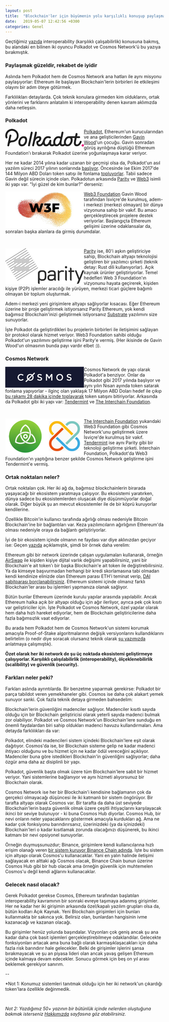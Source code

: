 ```yaml
---
layout: post
title:  "Blockchain'ler için büyümenin yolu karşılıklı konuşup paylaşmak"
date:   2019-05-07 12:42:56 +0300
categories: Genel
---
```


Geçtiğimiz [yazıda](/genel/2019/05/07/bir-Blockchain-digeri-ile-konusur-mu.html) interoperability (karşılıklı çalışabilirlik) konusuna bakmış, bu alandaki en bilinen iki oyuncu Polkadot ve Cosmos Network'ü bu yazıya bırakmıştık. 

### Paylaşmak güzeldir, rekabet de iyidir

Aslında hem Polkadot hem de Cosmos Network ana hatları ile aynı misyonu paylaşıyorlar: Ethereum ile başlayan Blockchain'lerin birbirleri ile etkileşimi olayını bir adım öteye götürmek. 

Farklılıkları detaylarda. Çok teknik konulara girmeden kim olduklarını, ortak yönlerini ve farklarını anlatalım ki interoperability denen kavram aklımızda daha netleşsin. 

### Polkadot

<img align="left" src="/assets/polkadot_v1.png">

[Polkadot](https://polkadot.network/), Ethereum'un kurucularından ve ana gelişticilerinden [Gavin Wood](http://gavwood.com/)'un çocuğu. Gavin sonradan görüş ayrılığına düştüğü Ethereum Foundation'ı bırakarak Polkadot üzerine yoğunlaşmaya karar veriyor.

Her ne kadar 2014 yılına kadar uzanan bir geçmişi olsa da, Polkadot'un asıl yazılım süreci 2017 yılının sonlarında [başlıyor](https://medium.com/polkadot-network/polkadot-2018-recap-677dab3e995b). Öncesinde ise Ekim 2017'de 144 Milyon ABD Doları token satışı ile fonlama [topluyorlar](https://cointelegraph.com/news/new-startup-from-ethereum-co-founder-gavin-wood-plans-60-million-ico-wsj). Tabii sadece Gavin değil sürecin içinde olan. Polkadotun arkasında [Parity](https://www.parity.io/) ve [Web3](https://web3.foundation/) isimli iki yapı var. "İyi güzel de kim bunlar?" derseniz:

<img align="left" src="/assets/web3_foundation_v3.jpg"> [Web3 Foundation](https://web3.foundation/) Gavin Wood tarafından İsviçre'de kurulmuş, adem-i merkezi (merkezi olmayan) bir dünya vizyonuna sahip bir vakıf. Bu amacı gerçekleştirecek projelere destek veriyorlar. Başlangıçta Ethereum gelişimi üzerine odaklansalar da, sonraları başka alanlara da girmiş durumdalar. 

&nbsp;


<img align="left" src="/assets/parity_v1.png"> [Parity](https://www.parity.io/) ise, 80'i aşkın geliştiriciye sahip, Blockchain altyapı teknolojisi geliştiren bir yazılımcı şirketi (teknik detay: Rust dili kullanıyorlar). Açık kaynak ürünler geliştiriyorlar. Temel hedefleri Web 3 Foundation'ın vizyonunu hayata geçirerek, kişiden kişiye (P2P) işlemler aracılığı ile yürüyen, merkezi ticari güçlere bağımlı olmayan bir toplum oluşturmak. 

Adem-i merkezi yeni girişimlere altyapı sağlıyorlar kısacası. Eğer Ethereum üzerine bir proje geliştirmek istiyorsanız Parity Ethereum, yok kendi bağımsız Blockchain'inizi geliştirmek istiyorsanız [Substrate](https://www.parity.io/substrate) yazılımını size sunuyorlar. 

İşte Polkadot da geliştirdikleri bu projelerin birbirleri ile iletişimini sağlayan bir protokol olarak hizmet veriyor. Web3 Foundation sahibi olduğu Polkadot'un yazılımını geliştirme işini Parity'e vermiş. (Her ikisinde de Gavin Wood'un olmasının bunda payı vardır elbet :)).  

### Cosmos Network

<img align="left" src="/assets/cosmos_network_v2.png"> Cosmos Network de yapı olarak Polkadot'a benziyor. Onlar da Polkadot gibi 2017 yılında başlıyor ve aynı yılın Nısan ayında token satarak fonlama yapıyorlar - ilginç olan yaklaşık 17 Milyon ABD Doları hedef ile çıkıp [bu rakamı 28 dakika içinde toplayarak](https://icoholder.com/en/cosmos) token satışını bitiriyorlar.   Arkasında da Polkadot gibi iki yapı var: [Tendermint](https://tendermint.com/about) ve [The Interchain Foundation](https://interchain.io/). 

&nbsp;

<img align="left" src="/assets/interchain_tendermint.png"> 

[The Interchain Foundation](https://interchain.io/) yukarıdaki Web3 Foundation gibi Cosmos Network'unu geliştirmek üzere İsviçre'de kurulmuş bir vakıf. [Tendermint](https://tendermint.com/about) ise aynı Parity gibi bir teknoloji geliştirme şirketi. Interchain Foundation, Polkadot'da Web3 Foundation'ın yaptığına benzer şekilde Cosmos Network geliştirme işini Tendermint'e vermiş. 

### Ortak noktaları neler?

Ortak noktaları çok. Her iki ağ da, bağımsız blockchainlerin birarada yaşayacağı bir ekosistem yaratmaya çalışıyor. Bu ekosistemi yaratırken, dünya sadece bu ekosistemlerden oluşacak diye düşünmüyorlar doğal olarak. Diğer büyük şu an mevcut ekosistemler ile de bir köprü kuruyorlar kendilerine. 

Özellikle Bitcoin'in kullanıcı tarafında ağırlığı olması nedeniyle Bitcoin Blockchain'ine bir bağlantıları var. Keza yazılımcıların ağırlığının Ethereum'da olması nedeniyle oraya da bağlantı geliştiriyorlar. 

İyi de bir ekosistem içinde olmanın ne faydası var diye aklınızdan geçiyor ise: Geçen [yazıda](/genel/2019/05/07/bir-Blockchain-digeri-ile-konusur-mu.html) açıklamıştık, şimdi bir örnek daha verelim:

Ethereum gibi bir network üzerinde çalışan uygulamaları kullanarak, örneğin [AirSwap](https://www.airswap.io/) ile kişiden kişiye dijital varlık değişimi yapabilirsiniz, yani bir Blockchain'e ait token'ı bir başka Blockchain'e ait token ile değiştirebilirsiniz. Ya da kimseye başvurmadan herhangi bir kredi skorlamasına tabi olmadan kendi kendinize elinizde olan Ethereum parası ETH'i teminat verip,  [DAI sabitparası borçlanabilirsiniz](/genel/2019/02/15/MakerDAO-kredi-kullaniminda-cigir-acar-mi.html). Ethereum sistemi içinde olmanız farklı Blockchain'ler arası bu işlemleri yapmanıza olanak sağlıyor. 

Bütün bunlar Ethereum üzerinde kurulu yapılar arasında yapılabilir. Ancak Ethereum halka açık bir altyapı olduğu için ağır ilerliyor, ayrıca pek çok kısıtı var geliştiriciler için. İşte Polkadot ve Cosmos Network, özel yapılar olarak hem daha hızlı hareket ediyorlar, hem de Blockchain geliştiricilerine daha fazla bağımsızlık vaat ediyorlar. 

Bu arada hem Polkadot hem de Cosmos Network'un sistemi korumak amacıyla Proof-of-Stake algoritmalarının değişik versiyonlarını kullandıklarını belirtelim (o nedir diye soracak olursanız teknik olarak [şu yazımızda](/genel/2018/11/01/Proof-of-Workun-rakipleri-kimler.html) anlatmaya çalışmıştık). 

**Özet olarak her iki network de şu üç noktada ekosistemi geliştirmeye çalışıyorlar. Karşılıklı çalışılabilirlik (interoperability), ölçeklenebilirlik (scalibility) ve güvenlik (security).**

### Farkları neler peki?
Farkları aslında ayrıntılarda. Bir benzetme yaparmak gerekirse: Polkadot bir parça tabildot veren yemekhaneler gibi. Cosmos ise daha çok alakart yemek sunuyor sanki. Çok fazla teknik detaya girmeden bahsedelim: 

Blockchain'lerin güvenliğini madenciler sağlıyor. Madenciler kısıtlı sayıda olduğu için bir Blockchain geliştiricisi olarak yeterli sayıda madenci bulmak zor olabiliyor. Polkadot ve Cosmos Network'un Blockchain'lere sunduğu en önemli faydalardan biri sahip oldukları madenci havuzu kullandırmaları. Ama detayda farklılıkları da var: 

Polkadot, elindeki madencileri sistem içindeki Blockchain'lere eşit olarak dağıtıyor. Cosmos'da ise, bir Blockchain sisteme gelip ne kadar madenci ihtiyacı olduğunu ve bu hizmet için ne kadar ödül vereceğini açıklıyor. Madenciler buna göre istedikleri Blockchain'in güvenliğini sağlıyorlar; daha özgür ama daha az disiplinli bir yapı. 

Polkadot, güvenlik başta olmak üzere tüm Blockchain'lere sabit bir hizmet veriyor. Yani sistemlerine bağlanıyor ve aynı hizmeti alıyorsunuz bir Blockchain olarak. 

Cosmos Network ise her bir Blockchain'i kendisine bağlamanın çok da gerçekci olmayacağı düşüncesi ile iki katmanlı bir sistem öngörüyor. Bir tarafta altyapı olarak Cosmos var. Bir tarafta da daha üst seviyede Blockchain'lerin başta güvenlik olmak üzere çeşitli ihtiyaçlarını karşılayacak ikinci bir seviye bulunuyor - ki buna Cosmos Hub diyorlar. Cosmos Hub, bir nevi onların neler yapacaklarını göstermek amacıyla kurdukları ağ. Ama ne kadar çok fonksiyonu barındırırsanız, üzerinizdeki (ya da içinizdeki) Blockchain'leri o kadar kısıtlamak zorunda olacağınızı düşünerek, bu ikinci katmanı bir nevi opsiyonel sunuyorlar. 

Örneğin duymuşsunuzdur; Binance, girişimlere kendi kullanıcılarına hızlı erişim olanağı veren [bir sistem kuruyor Binance Chain adında](https://cointelegraph.com/news/binance-chain-launches-firm-expects-to-execute-mainnet-swap-on-april-23). İşte bu sistem için altyapı olarak Cosmos'u kullanacaklar. Yani en yalın halinde iletişimi sağlayacak en alttaki ağı Cosmos olacak, Binance Chain bunun üzerine Cosmos Hub gibi bir hub olacak ama örneğin güvenlik için muhtemelen Cosmos'u değil kendi ağlarını kullanacaklar. 

### Gelecek nasıl olacak?

Gerek Polkadot gerekse Cosmos, Ethereum tarafından başlatılan interoperability kavramının bir sonraki evreye taşımaya adanmış girişimler. Her ne kadar her iki girişimin arkasında özel/kapalı yazılım grupları olsa da, bütün kodları Açık Kaynak. Yeni Blockchain girişimleri için bunları kullanmakta bir sakınca yok. Belirsiz olan, bunlardan hangisinin ivme kazanacağı ve kazanan olacağı. 

Bu girişimler henüz yolunda başındalar. Vizyonları çok geniş ancak şu ana kadar daha çok basit işlemleri gerçekleştirebilmeye odaklandılar. Gelecekte fonksiyonları artacak ama buna bağlı olarak karmaşıklaşacakları için daha fazla risk barındırır hale gelecekler. Belki de girişimler işlerini şansa bırakmayacak ve şu an piyasa lideri olan ancak yavaş gelişen Ethereum içinde kalmaya devam edecekler. Sonucu görmek için beş on yıl arası beklemek gerekiyor sanırım. 

--

*Not 1: Konumuz sistemleri tanıtmak olduğu için her iki network'un çıkardığı token'lara özellikle değinmedik.

&nbsp;

*Not 2: Yazdığımız 50+ yazının bir bütünlük içinde nelerden oluştuğuna bakmak isterseniz [Hakkımızda](/about/) sayfasına göz atabilirsiniz.*
